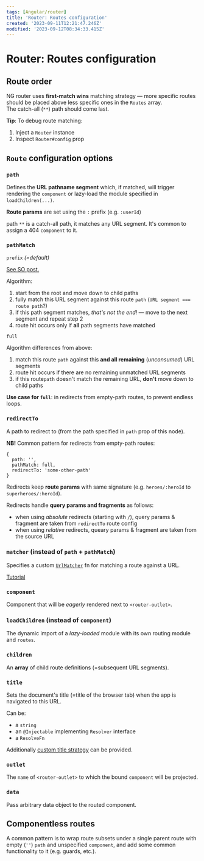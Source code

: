 ```yaml
---
tags: [Angular/router]
title: 'Router: Routes configuration'
created: '2023-09-11T12:21:47.246Z'
modified: '2023-09-12T08:34:33.415Z'
---
```


# Router: Routes configuration


## Route order

NG router uses **first-match wins** matching strategy &mdash; more specific routes should be placed above less specific ones in the `Routes` array.  
The catch-all (`**`) path should come last.

**Tip**: To debug route matching:
1. Inject a `Router` instance
2. Inspect `Router#config` prop


## `Route` configuration options

### `path`

Defines the **URL pathname segment** which, if matched, will trigger rendering the `component` or lazy-load the module specified in `loadChildren(...)`.

**Route params** are set using the `:` prefix (e.g. `:userId`)

path `**` is a catch-all path, it matches any URL segment. It's common to assign a 404 `component` to it.

### `pathMatch`

`prefix` _(=default)_

[See SO post.](https://stackoverflow.com/a/62476799)

Algorithm:
1. start from the root and move down to child paths
2. fully match this URL segment against this route `path` (`URL segment === route path`?)
3. if this path segment matches, _that's not the end!_ &mdash; move to the next segment and repeat step 2
4. route hit occurs only if **all** path segments have matched

`full`

Algorithm differences from above:
1. match this route `path` against this **and all remaining** (_unconsumed_) URL segments
2. route hit occurs if there are no remaining unmatched URL segments
3. if this route`path` doesn't match the remaining URL, **don't** move down to child paths

**Use case for `full`**: in redirects from empty-path routes, to prevent endless loops.

### `redirectTo`

A path to redirect to (from the path specified in `path` prop of this node).

**NB!** Common pattern for redirects from empty-path routes:
```
{
  path: '',
  pathMatch: full,
  redirectTo: 'some-other-path'
}
```

Redirects keep **route params** with same signature (e.g. `heroes/:heroId` to `superheroes/:heroId`).

Redirects handle **query params and fragments** as follows:
- when using _absolute_ redirects (starting with `/`), query params & fragment are taken from `redirectTo` route config
- when using _relative_ redirects, queary params & fragment are taken from the source URL


### `matcher` (instead of `path` + `pathMatch`)

Specifies a custom [`UrlMatcher`](https://angular.io/api/router/UrlMatcher) fn for matching a route against a URL.

[Tutorial](https://angular.io/guide/routing-with-urlmatcher)

### `component`

Component that will be _eagerly_ rendered next to `<router-outlet>`.

### `loadChildren` (instead of `component`)

The dynamic import of a _lazy-loaded_ module with its own routing module and `routes`.

### `children`

An **array** of child route definitions (=subsequent URL segments).

### `title`

Sets the document's title (=title of the browser tab) when the app is navigated to this URL.

Can be:
- a `string`
- an `@Injectable` implementing `Resolver` interface
- a `ResolveFn`

Additionally [custom title strategy](https://angular.io/guide/router#setting-the-page-title) can be provided.

### `outlet`

The `name` of `<router-outlet>` to which the bound `component` will be projected.

### `data`

Pass arbitrary data object to the routed component.


## Componentless routes

A common pattern is to wrap route subsets under a single parent route with empty (`''`) `path` and unspecified `component`, and add some common functionality to it (e.g. guards, etc.).

